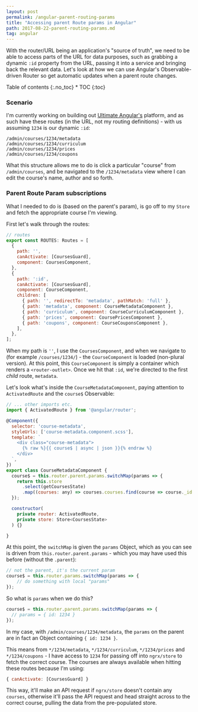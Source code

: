 ```yaml
---
layout: post
permalink: /angular-parent-routing-params
title: "Accessing parent Route params in Angular"
path: 2017-08-22-parent-routing-params.md
tag: angular
---
```


With the router/URL being an application's "source of truth", we need to be able to access parts of the URL for data purposes, such as grabbing a dynamic `:id` property from the URL, passing it into a service and bringing back the relevant data. Let's look at how we can use Angular's Observable-driven Router so get automatic updates when a parent route changes.

<div class="toc" markdown="1">
<span class="gamma">Table of contents</span>
{:.no_toc}
* TOC
{:toc}
</div>

### Scenario

I'm currently working on building out [Ultimate Angular's](https://ultimateangular.com) platform, and as such have these routes (in the URL, not my routing definitions) - with us assuming `1234` is our dynamic `:id`:

```
/admin/courses/1234/metadata
/admin/courses/1234/curriculum
/admin/courses/1234/prices
/admin/courses/1234/coupons
```

What this structure allows me to do is click a particular "course" from `/admin/courses`, and be navigated to the `/1234/metadata` view where I can edit the course's name, author and so forth.

### Parent Route Param subscriptions

What I needed to do is (based on the parent's param), is go off to my `Store` and fetch the appropriate course I'm viewing.

First let's walk through the routes:

```js
// routes
export const ROUTES: Routes = [
  {
    path: '',
    canActivate: [CoursesGuard],
    component: CoursesComponent,
  },
  {
    path: ':id',
    canActivate: [CoursesGuard],
    component: CourseComponent,
    children: [
      { path: '', redirectTo: 'metadata', pathMatch: 'full' },
      { path: 'metadata', component: CourseMetadataComponent },
      { path: 'curriculum', component: CourseCurriculumComponent },
      { path: 'prices', component: CoursePricesComponent },
      { path: 'coupons', component: CourseCouponsComponent },
    ],
  },
];
```

When my path is `''`, I use the `CoursesComponent`, and when we navigate to (for example `/courses/1234/`) - the `CourseComponent` is loaded (non-plural version). At this point, this `CourseComponent` is simply a container which renders a `<router-outlet>`. Once we hit that `:id`, we're directed to the first _child_ route, `metadata`.

Let's look what's inside the `CourseMetadataComponent`, paying attention to `ActivatedRoute` and the `course$` Observable:

```js
// ... other imports etc.
import { ActivatedRoute } from '@angular/router';

@Component({
  selector: 'course-metadata',
  styleUrls: ['course-metadata.component.scss'],
  template: `
    <div class="course-metadata">
      {% raw %}{{ course$ | async | json }}{% endraw %}
    </div>
  `,
})
export class CourseMetadataComponent {
  course$ = this.router.parent.params.switchMap(params => {
    return this.store
      .select(getCoursesState)
      .map((courses: any) => courses.courses.find(course => course._id === params.id));
  });

  constructor(
    private router: ActivatedRoute,
    private store: Store<CoursesState>
  ) {}

}
```

At this point, the `switchMap` is given the `params` Object, which as you can see is driven from `this.router.parent.params` - which you may have used this before (without the `.parent`):

```js
// not the parent, it's the current param
course$ = this.router.params.switchMap(params => {
    // do something with local "params"
});
```

So what is `params` when we do this?

```js
course$ = this.router.parent.params.switchMap(params => {
  // params = { id: 1234 }
});
```

In my case, with `/admin/courses/1234/metadata`, the `params` on the parent are in fact an Object containing `{ id: 1234 }`.

This means from `*/1234/metadata`, `*/1234/curriculum`, `*/1234/prices` and `*/1234/coupons` - I have access to `1234` for passing off into `ngrx/store` to fetch the correct course. The courses are always available when hitting these routes because I'm using:

```js
{ canActivate: [CoursesGuard] }
```

This way, it'll make an API request if `ngrx/store` doesn't contain any `courses`, otherwise it'll pass the API request and head straight across to the correct course, pulling the data from the pre-populated store.